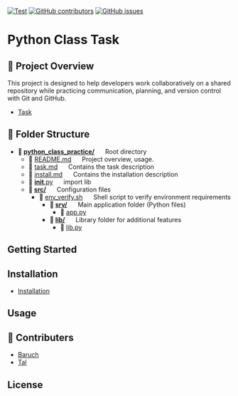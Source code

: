 [![Test](https://img.shields.io/badge/Python%20class%20practice-8A2BE2)]([https://](https://img.shields.io/badge/Python%20class%20practice-8A2BE2)) [![GitHub contributors](https://img.shields.io/github/contributors/mendelsontal/python_class_practice)](https://github.com/mendelsontal/python_class_practice/graphs/contributors) [![GitHub issues](https://img.shields.io/github/issues/coderjojo/creative-profile-readme)](https://github.com/mendelsontal/python_class_practice/issues)
# Python Class Task
<!-- ABOUT THE PROJECT -->
## 📌 Project Overview
This project is designed to help developers work collaboratively on a shared repository while practicing communication, planning, and version control with Git and GitHub.

- [Task](./task.md)
<!-- FOLDER STRACTURE -->
## 📁 Folder Structure
- **📁 <span style="display: inline-block; margin-right: 20px;">[python_class_practice/](./)</span>** Root directory  
  - 📄 <span style="display: inline-block; margin-right: 20px;">[README.md](./README.md)</span> Project overview, usage.
  - 📄 <span style="display: inline-block; margin-right: 20px;">[task.md](./task.md)</span> Contains the task description
  - 📄 <span style="display: inline-block; margin-right: 20px;">[install.md](./install.md)</span> Contains the installation description
  - 📜 <span style="display: inline-block; margin-right: 20px;">[__init__.py](./__init__.py)</span>   import lib
  - **📂 <span style="display: inline-block; margin-right: 20px;">[src/](./src)</span>** Configuration files  
    - 📜 <span style="display: inline-block; margin-right: 20px;">[env_verify.sh](./src/env_verify.sh)</span>   Shell script to verify environment requirements
        - **📂 <span style="display: inline-block; margin-right: 20px;">[srv/](./src/srv)</span>** Main application folder (Python files)
            - 📜 <span style="display: inline-block; margin-right: 20px;">[app.py](./src/srv/app.py)</span> 
        - **📂 <span style="display: inline-block; margin-right: 20px;">[lib/](./src/lib)</span>** Library folder for additional features
            - 📜 <span style="display: inline-block; margin-right: 20px;">[lib.py](./src/lib/lib.py)</span> 

<!-- GETTING STARTED -->
## Getting Started


<!-- Installation -->
## Installation
- [Installation](./install.md)
  
<!-- USAGE EXAMPLES -->
## Usage

<!-- CONTRIBUTERS -->
## 👥 Contributers
* [Baruch](https://github.com/baruchgu)
* [Tal](https://github.com/mendelsontal)

<!-- LICENSE -->
## License
